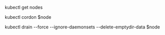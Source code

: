 kubectl get nodes

kubectl cordon $node

kubectl drain --force --ignore-daemonsets --delete-emptydir-data $node
